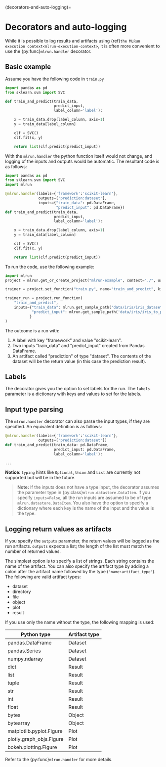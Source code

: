 (decorators-and-auto-logging)=
# Decorators and auto-logging

While it is possible to log results and artifacts using {ref}`the MLRun execution context<mlrun-execution-context>`, it is often more convenient to use the {py:func}`mlrun.handler` decorator.

## Basic example

Assume you have the following code in `train.py`

``` python
import pandas as pd
from sklearn.svm import SVC

def train_and_predict(train_data,
                      predict_input,
                      label_column='label'):

    x = train_data.drop(label_column, axis=1)
    y = train_data[label_column]

    clf = SVC()
    clf.fit(x, y)

    return list(clf.predict(predict_input))
```

With the `mlrun.handler` the python function itself would not change, and logging of the inputs and outputs would be automatic. The resultant code is as follows:

``` python
import pandas as pd
from sklearn.svm import SVC
import mlrun

@mlrun.handler(labels={'framework':'scikit-learn'},
               outputs=['prediction:dataset'],
               inputs={"train_data": pd.DataFrame,
                       "predict_input": pd.DataFrame})
def train_and_predict(train_data,
                      predict_input,
                      label_column='label'):

    x = train_data.drop(label_column, axis=1)
    y = train_data[label_column]

    clf = SVC()
    clf.fit(x, y)

    return list(clf.predict(predict_input))
```

To run the code, use the following example:

``` python
import mlrun
project = mlrun.get_or_create_project("mlrun-example", context="./", user_project=True)

trainer = project.set_function("train.py", name="train_and_predict", kind="job", image="mlrun/mlrun", handler="train_and_predict")

trainer_run = project.run_function(
    "train_and_predict", 
    inputs={"train_data": mlrun.get_sample_path('data/iris/iris_dataset.csv'),
            "predict_input": mlrun.get_sample_path('data/iris/iris_to_predict.csv')
           }
)
```

The outcome is a run with:
1. A label with key "framework" and value "scikit-learn".
2. Two inputs "train_data" and "predict_input" created from Pandas DataFrame.
3. An artifact called "prediction" of type "dataset". The contents of the dataset will be the return value (in this case the prediction result).

## Labels

The decorator gives you the option to set labels for the run. The `labels` parameter is a dictionary with keys and values to set for the labels.

## Input type parsing

The `mlrun.handler` decorator can also parse the input types, if they are specified. An equivalent definition is as follows:

``` python
@mlrun.handler(labels={'framework':'scikit-learn'},
               outputs=['prediction:dataset'])
def train_and_predict(train_data: pd.DataFrame,
                      predict_input: pd.DataFrame,
                      label_column='label'):

...
```

**Notice**: `typing` hints like `Optional`, `Union` and `List` are currently not supported but will be in the future. 

> **Note:** If the inputs does not have a type input, the decorator assumes the parameter type in {py:class}`mlrun.datastore.DataItem`. If you specify `inputs=False`, all the run inputs are assumed to be of type `mlrun.datastore.DataItem`. You also have the option to specify a dictionary where each key is the name of the input and the value is the type.

## Logging return values as artifacts

If you specify the `outputs` parameter, the return values will be logged as the run artifacts. `outputs` expects a list; the length of the list must match the number of returned values.

The simplest option is to specify a list of strings. Each string contains the name of the artifact. You can also specify the artifact type by adding a colon after the artifact name followed by the type (`'name:artifact_type'`). The following are valid artifact types:

- dataset
- directory
- file
- object
- plot
- result

If you use only the name without the type, the following mapping is used:

| Python type              | Artifact type |
|--------------------------|---------------|
| pandas.DataFrame         | Dataset       |
| pandas.Series            | Dataset       |
| numpy.ndarray            | Dataset       |
| dict                     | Result        |
| list                     | Result        |
| tuple                    | Result        |
| str                      | Result        |
| int                      | Result        |
| float                    | Result        |
| bytes                    | Object        |
| bytearray                | Object        |
| matplotlib.pyplot.Figure | Plot          |
| plotly.graph_objs.Figure | Plot          |
| bokeh.plotting.Figure    | Plot          |


Refer to the {py:func}`mlrun.handler` for more details.

